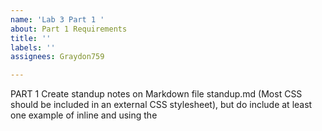 ```yaml
---
name: 'Lab 3 Part 1 '
about: Part 1 Requirements
title: ''
labels: ''
assignees: Graydon759

---
```


PART 1
Create standup notes on Markdown file standup.md
(Most CSS should be included in an external CSS stylesheet), but do include at least one example of inline and using the <style> element for styling.
